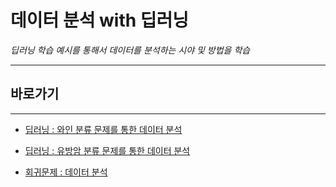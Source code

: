 # 데이터 분석 with 딥러닝

*딥러닝 학습 예시를 통해서 데이터를 분석하는 시야 및 방법을 학습*

---

## 바로가기

---

- [딥러닝 : 와인 분류 문제를 통한 데이터 분석](https://github.com/wjsrlahrlco1998/TIL/blob/master/DI_data_analysis/DI_wine_example.md)
- [딥러닝 : 유방암 분류 문제를 통한 데이터 분석](https://github.com/wjsrlahrlco1998/TIL/blob/master/DI_data_analysis/DI_breast_cancer_example.md)

- [회귀문제 : 데이터 분석](https://github.com/wjsrlahrlco1998/TIL/blob/master/DI_data_analysis/DI_linear_data_analysis.md)